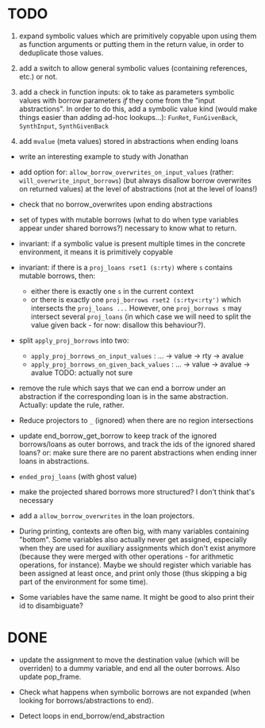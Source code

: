 # TODO

1. expand symbolic values which are primitively copyable upon using them as
  function arguments or putting them in the return value, in order to deduplicate
  those values.

2. add a switch to allow general symbolic values (containing references, etc.)
  or not.

3. add a check in function inputs: ok to take as parameters symbolic values with
  borrow parameters *if* they come from the "input abstractions".
  In order to do this, add a symbolic value kind (would make things easier than
  adding ad-hoc lookups...): `FunRet`, `FunGivenBack`, `SynthInput`, `SynthGivenBack`

5. add `mvalue` (meta values) stored in abstractions when ending loans

* write an interesting example to study with Jonathan

* add option for: `allow_borrow_overwrites_on_input_values`
  (rather: `will_overwrite_input_borrows`)
  (but always disallow borrow overwrites on returned values)
  at the level of abstractions (not at the level of loans!)

* check that no borrow_overwrites upon ending abstractions

* set of types with mutable borrows (what to do when type variables appear under
  shared borrows?)
  necessary to know what to return.

* invariant: if a symbolic value is present multiple times in the concrete environment,
  it means it is primitively copyable
  
* invariant: if there is a `proj_loans rset1 (s:rty)` where `s` contains mutable
  borrows, then:
  * either there is exactly one `s` in the current context
  * or there is exactly one `proj_borrows rset2 (s:rty<:rty')` which intersects
    the `proj_loans ...`
  However, one `proj_borrows s` may intersect several `proj_loans` (in which
  case we will need to split the value given back - for now: disallow this
  behaviour?).

* split `apply_proj_borrows` into two:
  * `apply_proj_borrows_on_input_values` : ... -> value -> rty -> avalue
  * `apply_proj_borrows_on_given_back_values` : ... -> value -> avalue -> avalue
  TODO: actually not sure

* remove the rule which says that we can end a borrow under an abstraction if
  the corresponding loan is in the same abstraction.
  Actually: update the rule, rather.
* Reduce projectors to `_` (ignored) when there are no region intersections

* update end_borrow_get_borrow to keep track of the ignored borrows/loans as
  outer borrows, and track the ids of the ignored shared loans?
  or: make sure there are no parent abstractions when ending inner loans in
  abstractions.

* `ended_proj_loans` (with ghost value)

* make the projected shared borrows more structured? I don't think that's necessary

* add a `allow_borrow_overwrites` in the loan projectors.

* During printing, contexts are often big, with many variables containing "bottom".
  Some variables also actually never get assigned, especially when they are used
  for auxiliary assignments which don't exist anymore (because they were merged
  with other operations - for arithmetic operations, for instance).
  Maybe we should register which variable has been assigned at least once, and
  print only those (thus skipping a big part of the environment for some time).

* Some variables have the same name. It might be good to also print their id
  to disambiguate?


# DONE

* update the assignment to move the destination value (which will be overriden)
  to a dummy variable, and end all the outer borrows.
  Also update pop_frame.

* Check what happens when symbolic borrows are not expanded (when looking for
  borrows/abstractions to end).

* Detect loops in end_borrow/end_abstraction
